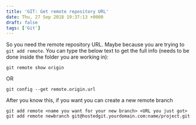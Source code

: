 ```yaml
---
title: 'GIT: Get remote repository URL'
date: Thu, 27 Sep 2018 19:37:13 +0000
draft: false
tags: ['Git']
---
```


So you need the remote repository URL. Maybe because you are trying to `git add remote`. You can type the below text to get the full info (needs to be done inside the folder you are working in):

```
git remote show origin
```

OR

```
git config --get remote.origin.url
```

After you know this, if you want you can create a new remote branch

```
git add remote <name you want for your new branch> <URL you just got>
git add remote newbranch git@hostedgit.yourdomain.com:name/project.git
```

